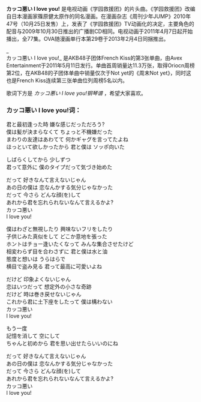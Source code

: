 

**カッコ悪い I love you!**
是电视动画《学园救援团》的片头曲。《学园救援团》改编自日本漫画家篠原健太原作的同名漫画。在漫画杂志《周刊少年JUMP》2010年47号（10月25日发售）上，发表了《学园救援团》TV动画化的决定，主要角色的配音与2009年10月30日推出的广播剧CD相同。电视动画于2011年4月7日起开始播出，全77集。OVA随漫画单行本第29卷于2013年2月4日同捆推出。

_  
カッコ悪い I love you!_ 是AKB48子团体French Kiss的第3张单曲，由Avex
Entertainment于2011年5月11日发行。单曲首周销量达11.3万张，取得Oriocn周榜第2位，在AKB48的子团体单曲中销量仅次于Not
yet的《周末Not yet》，同时这也是French Kiss连续第三张单曲位列周榜5名以内。

  
歌词下方是 _カッコ悪い I love you!钢琴谱_ ，希望大家喜欢。

### カッコ悪い I love you!词：

君と最初逢った時 嫌な感じだっただろう?  
僕は髪が決まらなくて ちょっと不機嫌だった  
まわりの友達はあわてて 何かギャグを言ってたよね  
ほっといて欲しかったから 君と僕は ソッポ向いた

しばらくしてから 少しずつ  
君って意外に 僕のタイプだって気づき始めた

だって 好きなんて言えないじゃん  
あの日の僕は 恋なんかする気分じゃなかった  
だって 今さら どんな顔(を)して  
あれから君を忘れられないなんて言えるかよ?  
カッコ悪い  
I love you!

僕はわざと無視したり 興味ないフリをしたり  
子供じみた真似をして どこか意地を張った  
ホントはチョー逢いたくなって みんな集合させたけど  
相変わらず目を合わさずに 君と僕は水と油  
態度と想いは うらはらで  
横目で盗み見る 君って最高に可愛いよね

だけど 印象よくないじゃん  
恋はいつだって 想定外の小さな奇跡  
だけど 時は巻き戻せないじゃん  
これから君に土下座をしたって 僕は構わない  
カッコ悪い  
I love you!

もう一度  
記憶を消して 空にして  
ちゃんと初めから 君を思い出せたらいいのにね

だって 好きなんて言えないじゃん  
あの日の僕は 恋なんかする気分じゃなかった  
だって 今さら どんな顔(を)して  
あれから君を忘れられないなんて言えるかよ?  
カッコ悪い  
I love you!


